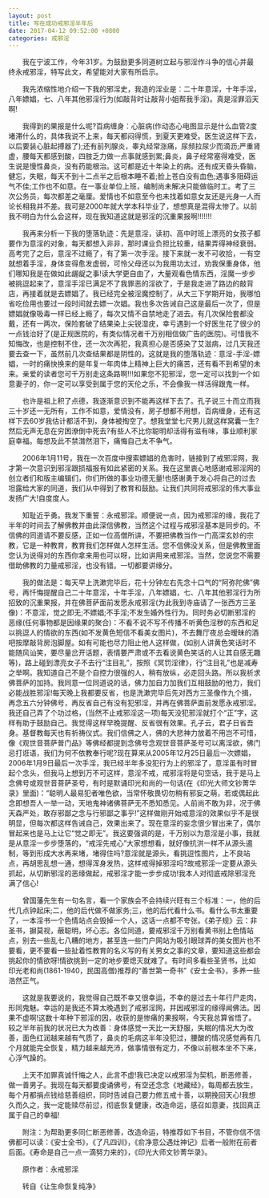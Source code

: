 ```yaml
---
layout: post
title: 写在成功戒邪淫半年后
date: 2017-04-12 09:52:00 +0800
categories: 戒邪淫
---
```


　　我在宁波工作，今年31岁。为鼓励更多同道树立起与邪淫作斗争的信心并最终永戒邪淫，特写此文，希望能对大家有所启示。
　　我先浓缩性地介绍一下我的邪淫史，我造的淫业是：二十年意淫，十年手淫，八年嫖娼，七、八年其他邪淫行为(如敲背时让敲背小姐帮我手淫)。真是淫罪滔天啊!
　　我得到的果报是什么呢?百病缠身：心脏病(作动态心电图显示是什么血管2度堵滞什么的，具体我说不上来，每天都闷得慌，到夏天更难受。医生说这样下去，以后要装心脏起搏器了);还有前列腺炎，睾丸经常涨痛，尿频拉尿少而滴沥;严重肾虚，腰每天都感到酸，四肢乏力做一点事就感到累;鼻炎，鼻子经常塞得难受，医生说是慢性鼻炎，没有药能根治。这可都是近十年染上的病。还有成天昏头昏脑，健忘，失眠，每天不到十二点半之后根本睡不着;脸上苍白没有血色;遇事多阻碍运气不佳;工作也不如意。在一事业单位上班，编制尚未解决只能做临时工。考了三次公务员，每次都差之毫厘。爱情也不如意至今也未找着如意女友还是光身一人而论长相我并不差。我可是2000年就大学本科毕业了，想想真是混得太惨了。以前我不明白为什么会这样，现在我知道这就是邪淫的沉重果报啊!!!!!!!
　　我再来分析一下我的堕落轨迹：先是意淫，读初、高中时班上漂亮的女孩子都要作为意淫的对象，每天都想入非非，那时课业负担比较重，结果弄得神经衰弱。高考完了之后，意淫不过瘾了，有了第一次手淫。接下来就一发不可收拾，一有空就想着手淫，身体变得愈发虚弱，可怜父母还以为我用功太过，劝我保重身体，他们哪知我是在做如此龌龊之事!读大学更自由了，大量观看色情东西，淫魔一步步被挑逗起来了，意淫手淫已满足不了我罪恶的淫欲了，于是我走进了路边的敲背店，再接着就是去嫖娼了。我已经完全被淫魔控制了，从大三下学期开始，我哪怕省吃俭用也要过一段时间就去嫖一次娼。我也多次告诫自己这是最后一次了，但是嫖娼就像吸毒一样已经上瘾了，每次又情不自禁地走了进去。有几次保险套都没戴，还有一两次，保险套破了结果染上尖锐湿疣，幸亏遇到一个好医生花了很少的一点钱治好了(是正规医院的，有类似情况者千万别相信做广告的医院)。可惜我不知悔改，也是控制不住，还一次次再犯，我真担心是否感染了艾滋病，过几天我还要去查一下，虽然前几次查结果都是阴性的。这就是我的堕落轨迹：意淫-手淫-嫖娼，一时的痛快换来的是年复一年肉体上精神上巨大的痛苦，还有看不到希望的未来。亲爱的读者您可千万别走这条路啊!!!如果您不犯邪淫，您一定可以找到一个如意妻子的，你一定可以享受到属于您的天伦之乐，不会像我一样活得跟鬼一样。
　　也许是祖上积了点德，我逐渐意识到不能再这样下去了。孔子说三十而立而我三十岁还一无所有，工作不如意，爱情没有，房子想都不用想，百病缠身，还有这样下去60岁我估计都活不到，身体被掏空了。想我堂堂七尺男儿就这样窝囊一生?然后无声无息在穷困潦倒中死去?有些人不比你聪明却活得有滋有味，事业顺利家庭幸福。每想及此不禁潸然泪下，痛悔自己太不争气。
　　2006年1月11号，我在一次百度中搜索嫖娼的危害时，链接到了戒邪淫网，我才第一次意识到邪淫跟损福报有如此紧密的关系。我在这里衷心地感谢戒邪淫网的创立者们和版主编辑们，你们所做的事业功德无量!也感谢勇于发心将自己的过去坦露给大家的同道，我们从中得到了教育和鼓励。让我们共同将戒邪淫的伟大事业发扬广大!自度度人。
　　知耻近乎勇。我发下重誓：永戒邪淫。顺便说一点，因为戒邪淫的缘，我花了半年的时间去了解佛教并由此深信佛教，当然这个过程与戒邪淫基本是同步的。不信佛的同道请不要反感，正如一位高僧所讲，不要把佛教当作一门高深玄妙的宗教，它是一种教育，教育我们怎样做人怎样生活。您不信佛没关系，但是佛教里面您认为说得对的东西你拿来用也可以呀，比如讲用来戒邪淫。当然，您说您不需要借助佛教的力量戒邪淫，也没有错。一切都要讲缘分。
　　我的做法是：每天早上洗漱完毕后，花十分钟左右先念十口气的“阿弥陀佛”佛号，再忏悔提醒自己二十年意淫，十年手淫，八年嫖娼，七、八年其他邪淫行为所招致的沉重果报，并在佛菩萨面前发愿永戒邪淫(为此我到寺庙请了一张西方三圣像)：不意淫，觉之即无;不嫖娼;不手淫;不发生婚外性行为。同时务必切断邪淫的恶缘(任何事物都是因缘果的聚合)：不看不说不写不传播不听黄色淫秽的东西和足以挑逗人的情欲的东西(如不发黄色短信不看美女图片)，不去舞厅夜总会暧昧的酒吧按摩敲背房泡脚屋。如有可能也尽力阻止他人这样做，(如别人讲黄色笑话时不能随风讪笑，要尽量岔开话题，表情要严肃或不去看说黄色笑话的人让其自感无趣等)，路上碰到漂亮女子不去行“注目礼”，按照《冥罚淫律》，行“注目礼”也是减寿之举啊。我知道自己不是个自控力很强的人，稍有放纵，必走回头路。所以我祈求佛菩萨的加持。我同意一位同道说的话，佛力加自力加我们互相鼓励的他力，我们必能战胜邪淫!每天晚上我都要反省，也是洗漱完毕后先对西方三圣像作九个揖，再念五六分钟佛号，再反省自己有没有犯邪淫，并再在佛菩萨面前发愿永戒邪淫。我还自己弄了个功过格，(当然不止戒邪淫这一项)每天没犯邪淫就打个“正”字，这样有助于鼓励自己。我觉得这样早晚提醒、反省很有效果。孔子云，君子日省吾身。基督教每天也有祈祷仪式。我们信佛之人，佛的大悲神力放着不用岂不可惜，像《观世音菩萨普门品》等佛经都提到念佛号念观世音菩萨圣号可以离淫欲，佛门忌打诳语，我们为何不依教奉行呢?现在算来从2005年12月25日最后一次嫖娼，2006年1月9日最后一次手淫，我已经半年多没犯行为上的邪淫了，意淫虽有时冒起个念头，但我马上想到万不可这样，意淫不戒，戒邪淫将是句空话，我于是马上念佛号或观世音菩萨圣号，有时是默诵印光和尚的一句话(在《印光大师文钞菁华录》里面)：“聪明人最易犯者唯色欲，当常怀敬畏切勿稍有邪妄之萌，若或偶起此念即想吾人一举一动，天地鬼神诸佛菩萨无不悉知悉见。人前尚不敢为非，况于佛天森严处，敢存邪鄙之念与行邪鄙之事乎!”这样做刚开始戒意淫的效果似乎不是很明显，但每次都这样告诫自己，效果出来了。现在意淫的妄念很少冒出来了，偶尔冒起来也是马上让它“觉之即无”。我这要强调的是，千万别以为意淫是小事，我就是从意淫一步步堕落的，“戒淫先戒心”大家想想看，就好像抗洪一样不从源头遏制，等到形成大水再来堵，堵得住吗?意淫就是源头，看挑逗性图片，上不良站点，再胡思乱想一通，想得浑身发热，这样戒得掉邪淫吗?故戒邪淫一定要从源头抓起，从切断邪淫的恶缘做起，戒邪淫才能一步步成功!我本人对彻底戒除邪淫充满了信心!
　　曾国藩先生有一句名言，看一个家族会不会持续兴旺有三个标准：一，他的后代几点钟起床;二，他的后代做不做家务;三，他的后代看什么书。看什么书太重要了，一本淫书一个色情站点会毁掉一个人，这话一点都不夸张。《弟子规》云：非圣书，摒莫视，蔽聪明，坏心志。各位同道，要戒邪淫千万别看黄书别上色情站点，别去一些乱七八糟的地方，甚至连一些门户网站为吸引眼球弄的美女图片也不要看，更不要看一些扯着性教育的名义写的有关男女之事的文章，要知道这些都会挑起你的情欲呀!情欲挑到一定的地步要熄灭就难了。有时间多看些圣贤书，比如印光老和尚(1861-1940，民国高僧)推荐的“善世第一奇书”《安士全书》，多养一些浩然正气。
　　这就是我要说的，我觉得自己既不幸又很幸运，不幸的是过去十年行尸走肉，形同鬼魅。幸运的是我还不算太晚遇到了戒邪淫网，并因戒邪淫的缘得闻佛法。因果不虚啊!这数十年种下邪淫的因，收获的是惨痛的果报啊，今天我总算省悟了。较之半年前我的状况已大为改善：身体感觉一天比一天舒服，失眠的情况大为改善，面色红润越来越有气质了，鼻炎的毛病这半年没犯过，腰酸的情况感觉再有几个月就能完全恢复，精力越来越充沛，做事情很有定力，不像以前根本坐不下来，心浮气躁的。
　　上天不加罪真诚忏悔之人，此言不虚!我已决定以戒邪淫为契机，断恶修善，做一善男子。我现在每天都要虔诵佛号，有空还念念《地藏经》，每周都去放生，每个月都捐点钱给慈善组织，同时告诫自己要力修五戒十善，以期挽回天心!我想久而久之，我一定能赎尽前愆，彻底恢复健康，改造命运，感召如意妻，找回真正属于自己的幸福!
　　附注：为帮助更多同仁断恶修善，改造命运，特推荐如下书目，不管你信不信佛都可以读：《安士全书》，《了凡四训》，《俞净意公遇灶神记》后者一般附在前者后面。《寿命是自己一点一滴努力来的》，《印光大师文钞菁华录》。
　　原作者：永戒邪淫
　　转自《让生命恢复纯净》